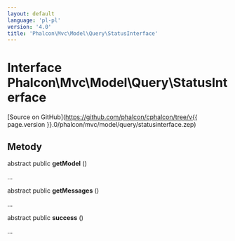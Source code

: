 ```yaml
---
layout: default
language: 'pl-pl'
version: '4.0'
title: 'Phalcon\Mvc\Model\Query\StatusInterface'
---
```


# Interface **Phalcon\Mvc\Model\Query\StatusInterface**

[Source on GitHub](https://github.com/phalcon/cphalcon/tree/v{{ page.version }}.0/phalcon/mvc/model/query/statusinterface.zep)

## Metody

abstract public **getModel** ()

...

abstract public **getMessages** ()

...

abstract public **success** ()

...